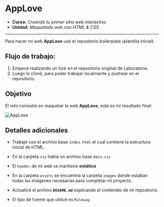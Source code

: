 # AppLove

* **Curso:** _Creando tu primer sitio web interactivo_
* **Unidad:** _Maquetado web con HTML & CSS_

***
Para hacer mi web **AppLove** usé el repositorio boilerplate (plantilla inicial).  

## Flujo de trabajo:
1. Empecé realizando un fork en el repositorio original de Laboratoria.
2. Luego lo cloné, para poder trabajar localmente y pushear en el repositorio.

## Objetivo

El reto consistió en maquetar la web **AppLove**, este es mi resultado final:

![AppLove](https://fotos.subefotos.com/df99e99ea21f14599638e77255dbd99do.jpg)

## Detalles adicionales

- Trabajé con el archivo base `index.html` el cual contiene la estructura inicial de HTML.  

- En la carpeta `css` había un archivo base `main.css`  

- El `header` de mi web se mantiene **estático**  

- En la carpeta `assets` se encuentra la carpeta `images` donde estaban todas las imágenes necesarias para completar mi proyecto.

- Actualicé el archivo **`README.md`** explicando el contenido de mi repositorio.

- El tipo de fuente que utilicé es `Raleway`.

